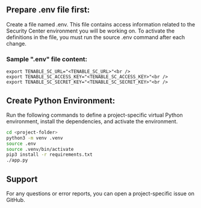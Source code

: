 ## 

## Prepare .env file first:

Create a file named .env. This file contains access information related to the Security Center environment you will be working on. To activate the definitions in the file, you must run the source .env command after each change.
### Sample ".env" file content: 
```
export TENABLE_SC_URL="<TENABLE_SC_URL>"<br />
export TENABLE_SC_ACCESS_KEY="<TENABLE_SC_ACCESS_KEY>"<br />
export TENABLE_SC_SECRET_KEY="<TENABLE_SC_SECRET_KEY>"<br />
```


## Create Python Environment:

Run the following commands to define a project-specific virtual Python environment, install the dependencies, and activate the environment.

```bash
cd <project-folder>
python3 -m venv .venv
source .env
source .venv/bin/activate
pip3 install -r requirements.txt
./app.py
```

## Support

For any questions or error reports, you can open a project-specific issue on GitHub.